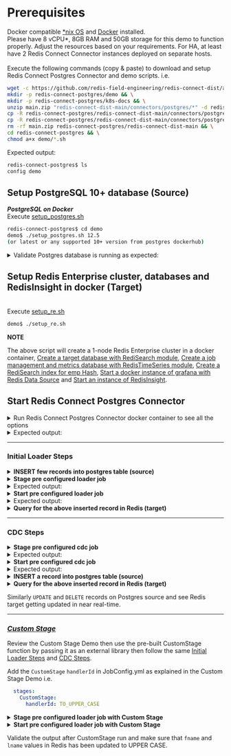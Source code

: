 # Prerequisites
Docker compatible [*nix OS](https://en.wikipedia.org/wiki/Unix-like) and [Docker](https://docs.docker.com/get-docker) installed.
<br>Please have 8 vCPU*, 8GB RAM and 50GB storage for this demo to function properly. Adjust the resources based on your requirements. For HA, at least have 2 Redis Connect Connector instances deployed on separate hosts.</br>
<br>Execute the following commands (copy & paste) to download and setup Redis Connect Postgres Connector and demo scripts.
i.e.</br>

```bash
wget -c https://github.com/redis-field-engineering/redis-connect-dist/archive/main.zip && \
mkdir -p redis-connect-postgres/demo && \
mkdir -p redis-connect-postgres/k8s-docs && \
unzip main.zip "redis-connect-dist-main/connectors/postgres/*" -d redis-connect-postgres && \
cp -R redis-connect-postgres/redis-connect-dist-main/connectors/postgres/demo/* redis-connect-postgres/demo && \
cp -R redis-connect-postgres/redis-connect-dist-main/connectors/postgres/k8s-docs/* redis-connect-postgres/k8s-docs && \
rm -rf main.zip redis-connect-postgres/redis-connect-dist-main && \
cd redis-connect-postgres && \
chmod a+x demo/*.sh
```

Expected output:
```bash
redis-connect-postgres$ ls
config demo
```

## Setup PostgreSQL 10+ database (Source)
<b>_PostgreSQL on Docker_</b>
<br>Execute [setup_postgres.sh](setup_postgres.sh)</br>
```bash
redis-connect-postgres$ cd demo
demo$ ./setup_postgres.sh 12.5
(or latest or any supported 10+ version from postgres dockerhub)
```

<details><summary>Validate Postgres database is running as expected:</summary>
<p>

```bash
demo$ sudo docker ps -a | grep postgres
724aea897d12        postgres:12.5                                         "docker-entrypoint.s…"   10 days ago         Up 10 days          0.0.0.0:5432->5432/tcp                                                                                                                                                                                                                                                                                          postgres-12.5-virag-cdc

demo$ docker exec -it postgres-12.5-$(hostname) bash -c 'psql -U"redisconnect" -d"RedisConnect" -c "select count(*) from emp;"'
 count
-------
     0
(1 row)  
```
</p>
</details>

## Setup Redis Enterprise cluster, databases and RedisInsight in docker (Target)
<br>Execute [setup_re.sh](setup_re.sh)</br>
```bash
demo$ ./setup_re.sh
```
**NOTE**

The above script will create a 1-node Redis Enterprise cluster in a docker container, [Create a target database with RediSearch module](https://docs.redislabs.com/latest/modules/add-module-to-database/), [Create a job management and metrics database with RedisTimeSeries module](https://docs.redislabs.com/latest/modules/add-module-to-database/), [Create a RediSearch index for emp Hash](https://redislabs.com/blog/getting-started-with-redisearch-2-0/), [Start a docker instance of grafana with Redis Data Source](https://redisgrafana.github.io/) and [Start an instance of RedisInsight](https://docs.redislabs.com/latest/ri/installing/install-docker/).

## Start Redis Connect Postgres Connector

<details><summary>Run Redis Connect Postgres Connector docker container to see all the options</summary>
<p>

```bash
docker run \
-it --rm --privileged=true \
--name redis-connect-postgres \
-e REDISCONNECT_LOGBACK_CONFIG=/opt/redislabs/redis-connect-postgres/config/logback.xml \
-e REDISCONNECT_CONFIG=/opt/redislabs/redis-connect-postgres/config/samples/postgres \
-e REDISCONNECT_SOURCE_USERNAME=redisconnect \
-e REDISCONNECT_SOURCE_PASSWORD=Redis@123 \
-e REDISCONNECT_JAVA_OPTIONS="-Xms256m -Xmx256m" \
-v $(pwd)/config:/opt/redislabs/redis-connect-postgres/config \
--net host \
redislabs/redis-connect-postgres:pre-release-alpine
```

</p>
</details>

<details><summary>Expected output:</summary>
<p>
  
```bash
-------------------------------
Redis Connect startup script.
*******************************
Please ensure that the values of environment variables in /opt/redislabs/redis-connect-postgres/bin/redisconnect.conf are correctly mapped before executing any of the options below
*******************************
Usage: [-h|cli|stage|start]
options:
-h: Print this help message and exit.
cli: starts redis-connect-cli.
stage: clean and stage redis database with cdc or initial loader job configurations.
start: start Redis Connect instance with provided cdc or initial loader job configurations.
-------------------------------
```

</p>
</details>

-------------------------------

### Initial Loader Steps
<details><summary><b>INSERT few records into postgres table (source)</b></summary>
<p>

```bash
demo$ sudo docker exec -it postgres-12.5-$(hostname) bash -c 'psql -U"redisconnect" -d"RedisConnect"'

psql (12.5 (Debian 12.5-1.pgdg100+1))
Type "help" for help.

RedisConnect=# INSERT INTO public.emp (empno, fname, lname, job, mgr, hiredate, sal, comm, dept) VALUES (151, 'Virag', 'Tripathi', 'PFE', 1, '2018-08-06', 2000, 10, 1);
INSERT 0 1

RedisConnect=# INSERT INTO public.emp (empno, fname, lname, job, mgr, hiredate, sal, comm, dept) VALUES (152, 'Brad', 'Barnes', 'RedisConnect-K8s-SME', 1, '2018-08-06', 20000, 10, 1);
INSERT 0 1

RedisConnect=# select * from emp;
 empno | fname |  lname   |         job          | mgr |  hiredate  |    sal     |  comm   | dept
-------+-------+----------+----------------------+-----+------------+------------+---------+------
   151 | Virag | Tripathi | PFE                  |   1 | 2018-08-06 |  2000.0000 | 10.0000 |    1
   152 | Brad  | Barnes   | RedisConnect-K8s-SME |   1 | 2018-08-06 | 20000.0000 | 10.0000 |    1
(2 rows)
```

</p>
</details>

<details><summary><b>Stage pre configured loader job</b></summary>
<p>

```bash
docker run \
-it --rm --privileged=true \
--name redis-connect-postgres \
-e REDISCONNECT_LOGBACK_CONFIG=/opt/redislabs/redis-connect-postgres/config/logback.xml \
-e REDISCONNECT_CONFIG=/opt/redislabs/redis-connect-postgres/config/samples/loader \
-e REDISCONNECT_SOURCE_USERNAME=redisconnect \
-e REDISCONNECT_SOURCE_PASSWORD=Redis@123 \
-e REDISCONNECT_JAVA_OPTIONS="-Xms256m -Xmx256m" \
-v $(pwd)/config:/opt/redislabs/redis-connect-postgres/config \
--net host \
redislabs/redis-connect-postgres:pre-release-alpine stage
```

</p>
</details>

<details><summary>Expected output:</summary>
<p>

```bash
-------------------------------
Staging Redis Connect redis-connect-postgres v1.0.2.151 job using Java 11.0.12 on 16229e5715a1 started by root in /opt/redislabs/redis-connect-postgres/bin
Loading Redis Connect redis-connect-postgres Configurations from /opt/redislabs/redis-connect-postgres/config/samples/loader
.....
.....
12:31:38.726 [main] INFO  startup - Setup Completed.
-------------------------------
```

</p>
</details>

<details><summary><b>Start pre configured loader job</b></summary>
<p>

```bash
docker run \
-it --rm --privileged=true \
--name redis-connect-postgres \
-e REDISCONNECT_LOGBACK_CONFIG=/opt/redislabs/redis-connect-postgres/config/logback.xml \
-e REDISCONNECT_CONFIG=/opt/redislabs/redis-connect-postgres/config/samples/loader \
-e REDISCONNECT_REST_API_ENABLED=false \
-e REDISCONNECT_REST_API_PORT=8282 \
-e REDISCONNECT_SOURCE_USERNAME=redisconnect \
-e REDISCONNECT_SOURCE_PASSWORD=Redis@123 \
-e REDISCONNECT_JAVA_OPTIONS="-Xms256m -Xmx1g" \
-v $(pwd)/config:/opt/redislabs/redis-connect-postgres/config \
--net host \
redislabs/redis-connect-postgres:pre-release-alpine start
```

</p>
</details>

<details><summary>Expected output:</summary>
<p>

```bash
-------------------------------
Starting Redis Connect redis-connect-postgres v1.0.2.151 instance using Java 11.0.12 on 5aa3dc7a4ead started by root in /opt/redislabs/redis-connect-postgres/bin
Loading Redis Connect redis-connect-postgres Configurations from /opt/redislabs/redis-connect-postgres/config/samples/loader
.....
.....
12:31:49.698 [main] INFO  startup -  /$$$$$$$                  /$$ /$$                  /$$$$$$                                                      /$$
12:31:49.708 [main] INFO  startup - | $$__  $$                | $$|__/                 /$$__  $$                                                    | $$
12:31:49.714 [main] INFO  startup - | $$  \ $$  /$$$$$$   /$$$$$$$ /$$  /$$$$$$$      | $$  \__/  /$$$$$$  /$$$$$$$  /$$$$$$$   /$$$$$$   /$$$$$$$ /$$$$$$
12:31:49.715 [main] INFO  startup - | $$$$$$$/ /$$__  $$ /$$__  $$| $$ /$$_____/      | $$       /$$__  $$| $$__  $$| $$__  $$ /$$__  $$ /$$_____/|_  $$_/
12:31:49.719 [main] INFO  startup - | $$__  $$| $$$$$$$$| $$  | $$| $$|  $$$$$$       | $$      | $$  \ $$| $$  \ $$| $$  \ $$| $$$$$$$$| $$        | $$
12:31:49.720 [main] INFO  startup - | $$  \ $$| $$_____/| $$  | $$| $$ \____  $$      | $$    $$| $$  | $$| $$  | $$| $$  | $$| $$_____/| $$        | $$ /$$
12:31:49.722 [main] INFO  startup - | $$  | $$|  $$$$$$$|  $$$$$$$| $$ /$$$$$$$/      |  $$$$$$/|  $$$$$$/| $$  | $$| $$  | $$|  $$$$$$$|  $$$$$$$  |  $$$$/
12:31:49.723 [main] INFO  startup - |__/  |__/ \_______/ \_______/|__/|_______/        \______/  \______/ |__/  |__/|__/  |__/ \_______/ \_______/   \___/
12:31:49.724 [main] INFO  startup -
12:31:49.725 [main] INFO  startup -
12:31:49.726 [main] INFO  startup - ##################################################################
12:31:49.727 [main] INFO  startup -
12:31:49.728 [main] INFO  startup - Initializing Redis Connect Instance
12:31:49.728 [main] INFO  startup -
12:31:49.729 [main] INFO  startup - ##################################################################
.....
.....
12:32:07.007 [JobManagement-1] INFO  startup - Job Manager owned by a different process ? : false : jobType1
12:32:17.600 [JobManagement-1] INFO  startup - Fetched JobConfig for : batchtaskcreator
12:32:17.601 [JobManagement-1] INFO  startup - Starting Pipeline for Job : batchtaskcreator
12:32:17.602 [JobManagement-1] INFO  startup - 1 of 5 Jobs Claimed
12:32:17.602 [JobManagement-2] INFO  redisconnect - Refreshing Heartbeat signal for : hb-job:batchtaskcreator , with value : JC-32@5aa3dc7a4ead , expiry : 30000
12:32:17.603 [JobManagement-1] INFO  startup - 1 of 5 Jobs Claimed
.....
.....  
```

</p>
</details>

<details><summary><b>Query for the above inserted record in Redis (target)</b></summary>
<p>

```bash
demo$ sudo docker exec -it re-node1 bash -c 'redis-cli -p 12000 ft.search idx:emp "*"'
1) (integer) 2
2) "emp:152"
3)  1) "Salary"
    2) "20000.0000"
    3) "Department"
    4) "1"
    5) "fname"
    6) "Brad"
    7) "Commission"
    8) "10.0000"
    9) "HireDate"
   10) "2018-08-06"
   11) "empno"
   12) "152"
   13) "lname"
   14) "Barnes"
   15) "Job"
   16) "RedisConnect-K8s-SME"
   17) "Manager"
   18) "1"
4) "emp:151"
5)  1) "Salary"
    2) "2000.0000"
    3) "Department"
    4) "1"
    5) "fname"
    6) "Virag"
    7) "Commission"
    8) "10.0000"
    9) "HireDate"
   10) "2018-08-06"
   11) "empno"
   12) "151"
   13) "lname"
   14) "Tripathi"
   15) "Job"
   16) "PFE"
   17) "Manager"
   18) "1"
```

</p>
</details>

-------------------------------

### CDC Steps
<details><summary><b>Stage pre configured cdc job</b></summary>
<p>

```bash
docker run \
-it --rm --privileged=true \
--name redis-connect-postgres \
-e REDISCONNECT_LOGBACK_CONFIG=/opt/redislabs/redis-connect-postgres/config/logback.xml \
-e REDISCONNECT_CONFIG=/opt/redislabs/redis-connect-postgres/config/samples/postgres \
-e REDISCONNECT_SOURCE_USERNAME=redisconnect \
-e REDISCONNECT_SOURCE_PASSWORD=Redis@123 \
-e REDISCONNECT_JAVA_OPTIONS="-Xms256m -Xmx256m" \
-v $(pwd)/config:/opt/redislabs/redis-connect-postgres/config \
--net host \
redislabs/redis-connect-postgres:pre-release-alpine stage
```

</p>
</details>

<details><summary>Expected output:</summary>
<p>

```bash
-------------------------------
Staging Redis Connect redis-connect-postgres v1.0.2.151 job using Java 11.0.12 on virag-cdc started by root in /opt/redislabs/redis-connect-postgres/bin.
Loading Redis Connect redis-connect-postgres Configurations from /opt/redislabs/redis-connect-postgres/config/samples/postgres.
.....
.....
20:15:06.819 [main] INFO  startup - Setup Completed.
-------------------------------
```

</p>
</details>

<details><summary><b>Start pre configured cdc job</b></summary>
<p>

```bash
docker run \
-it --rm --privileged=true \
--name redis-connect-postgres \
-e REDISCONNECT_LOGBACK_CONFIG=/opt/redislabs/redis-connect-postgres/config/logback.xml \
-e REDISCONNECT_CONFIG=/opt/redislabs/redis-connect-postgres/config/samples/postgres \
-e REDISCONNECT_REST_API_ENABLED=true \
-e REDISCONNECT_REST_API_PORT=8282 \
-e REDISCONNECT_SOURCE_USERNAME=redisconnect \
-e REDISCONNECT_SOURCE_PASSWORD=Redis@123 \
-e REDISCONNECT_JAVA_OPTIONS="-Xms256m -Xmx1g" \
-v $(pwd)/config:/opt/redislabs/redis-connect-postgres/config \
--net host \
redislabs/redis-connect-postgres:pre-release-alpine start
```

</p>
</details>

<details><summary>Expected output:</summary>
<p>

```bash
-------------------------------
Starting Redis Connect redis-connect-postgres v1.0.2.151 instance using Java 11.0.12 on virag-cdc started by root in /opt/redislabs/redis-connect-postgres/bin.
Loading Redis Connect redis-connect-postgres Configurations from /opt/redislabs/redis-connect-postgres/config/samples/postgres.
.....
.....
20:15:39.125 [main] INFO  startup -  /$$$$$$$                  /$$ /$$                  /$$$$$$                                                      /$$
20:15:39.128 [main] INFO  startup - | $$__  $$                | $$|__/                 /$$__  $$                                                    | $$
20:15:39.128 [main] INFO  startup - | $$  \ $$  /$$$$$$   /$$$$$$$ /$$  /$$$$$$$      | $$  \__/  /$$$$$$  /$$$$$$$  /$$$$$$$   /$$$$$$   /$$$$$$$ /$$$$$$
20:15:39.128 [main] INFO  startup - | $$$$$$$/ /$$__  $$ /$$__  $$| $$ /$$_____/      | $$       /$$__  $$| $$__  $$| $$__  $$ /$$__  $$ /$$_____/|_  $$_/
20:15:39.128 [main] INFO  startup - | $$__  $$| $$$$$$$$| $$  | $$| $$|  $$$$$$       | $$      | $$  \ $$| $$  \ $$| $$  \ $$| $$$$$$$$| $$        | $$
20:15:39.129 [main] INFO  startup - | $$  \ $$| $$_____/| $$  | $$| $$ \____  $$      | $$    $$| $$  | $$| $$  | $$| $$  | $$| $$_____/| $$        | $$ /$$
20:15:39.129 [main] INFO  startup - | $$  | $$|  $$$$$$$|  $$$$$$$| $$ /$$$$$$$/      |  $$$$$$/|  $$$$$$/| $$  | $$| $$  | $$|  $$$$$$$|  $$$$$$$  |  $$$$/
20:15:39.129 [main] INFO  startup - |__/  |__/ \_______/ \_______/|__/|_______/        \______/  \______/ |__/  |__/|__/  |__/ \_______/ \_______/   \___/
20:15:39.129 [main] INFO  startup -
20:15:39.129 [main] INFO  startup -
20:15:39.129 [main] INFO  startup - ##################################################################
20:15:39.129 [main] INFO  startup -
20:15:39.129 [main] INFO  startup - Initializing Redis Connect Instance
20:15:39.130 [main] INFO  startup -
20:15:39.130 [main] INFO  startup - ##################################################################
.....
.....
20:15:58.678 [JobManagement-1] INFO  redisconnect - Server type configured as - postgres
20:15:58.680 [JobManagement-1] INFO  redisconnect - Reading Mapper Config from : /opt/redislabs/redis-connect-postgres/config/samples/postgres/mappers
20:15:58.975 [JobManagement-1] INFO  redisconnect - Loaded Config for : public.emp
20:15:59.293 [JobManagement-1] INFO  startup - Fetched JobConfig for : testdb-postgres
20:15:59.293 [JobManagement-1] INFO  startup - Starting Pipeline for Job : testdb-postgres
20:15:59.294 [JobManagement-1] INFO  startup - 1 of 1 Jobs Claimed
.....
.....  
```

</p>
</details>

<details><summary><b>INSERT a record into postgres table (source)</b></summary>
<p>

```bash
demo$ sudo docker exec -it postgres-12.5-$(hostname) bash -c 'psql -U"redisconnect" -d"RedisConnect"'

psql (12.5 (Debian 12.5-1.pgdg100+1))
Type "help" for help.

RedisConnect=# INSERT INTO public.emp (empno, fname, lname, job, mgr, hiredate, sal, comm, dept) VALUES (1, 'Virag', 'Tripathi', 'PFE', 1, '2018-08-06', 2000, 10, 1);
INSERT 0 1

RedisConnect=# select * from emp;
 empno | fname |  lname   | job | mgr |  hiredate  |    sal    |  comm   | dept
-------+-------+----------+-----+-----+------------+-----------+---------+------
   1 | Virag | Tripathi | PFE |   1 | 2018-08-06 | 2000.0000 | 10.0000 |    1
(1 row)
```

</p>
</details>

<details><summary><b>Query for the above inserted record in Redis (target)</b></summary>
<p>

```bash
demo$ sudo docker exec -it re-node1 bash -c 'redis-cli -p 12000 ft.search idx:emp "*"'
1) (integer) 3
2) "emp:152"
3)  1) "fname"
    2) "BRAD"
    3) "Salary"
    4) "20000.0000"
    5) "lname"
    6) "BARNES"
    7) "Department"
    8) "1"
    9) "EmployeeNumber"
   10) "152"
   11) "Commission"
   12) "10.0000"
   13) "HireDate"
   14) "2018-08-06"
   15) "Job"
   16) "RedisConnect-K8s-SME"
   17) "Manager"
   18) "1"
4) "emp:151"
5)  1) "fname"
    2) "Virag"
    3) "Salary"
    4) "2000.0000"
    5) "lname"
    6) "Tripathi"
    7) "Department"
    8) "1"
    9) "EmployeeNumber"
   10) "151"
   11) "Commission"
   12) "10.0000"
   13) "HireDate"
   14) "2018-08-06"
   15) "Job"
   16) "PFE"
   17) "Manager"
   18) "1"
6) "emp:1"
7)  1) "fname"
    2) "Virag"
    3) "Salary"
    4) "2000.0"
    5) "lname"
    6) "Tripathi"
    7) "Department"
    8) "1"
    9) "EmployeeNumber"
   10) "1"
   11) "Commission"
   12) "10.0"
   13) "HireDate"
   14) "17749"
   15) "Job"
   16) "PFE"
   17) "Manager"
   18) "1"
```

</p>
</details>

Similarly `UPDATE` and `DELETE` records on Postgres source and see Redis target getting updated in near real-time.

-------------------------------

### [_Custom Stage_](https://github.com/redis-field-engineering/redis-connect-custom-stage-demo)

Review the Custom Stage Demo then use the pre-built CustomStage function by passing it as an external library then follow the same [Initial Loader Steps](#initial-loader-steps) and [CDC Steps](#cdc-steps).

Add the `CustomStage` `handlerId` in JobConfig.yml as explained in the Custom Stage Demo i.e.
```yml
  stages:
    CustomStage:
      handlerId: TO_UPPER_CASE
```
<details><summary><b>Stage pre configured loader job with Custom Stage</b></summary>
<p>

```bash
docker run \
-it --rm --privileged=true \
--name redis-connect-postgres \
-e REDISCONNECT_LOGBACK_CONFIG=/opt/redislabs/redis-connect-postgres/config/logback.xml \
-e REDISCONNECT_CONFIG=/opt/redislabs/redis-connect-postgres/config/samples/loader \
-e REDISCONNECT_SOURCE_USERNAME=redisconnect \
-e REDISCONNECT_SOURCE_PASSWORD=Redis@123 \
-e REDISCONNECT_JAVA_OPTIONS="-Xms256m -Xmx256m" \
-v $(pwd)/config:/opt/redislabs/redis-connect-postgres/config \
-v $(pwd)/extlib:/opt/redislabs/redis-connect-postgres/extlib \
--net host \
redislabs/redis-connect-postgres:pre-release-alpine stage
```

</p>
</details>

<details><summary><b>Start pre configured loader job with Custom Stage</b></summary>
<p>

```bash
docker run \
-it --rm --privileged=true \
--name redis-connect-postgres \
-e REDISCONNECT_LOGBACK_CONFIG=/opt/redislabs/redis-connect-postgres/config/logback.xml \
-e REDISCONNECT_CONFIG=/opt/redislabs/redis-connect-postgres/config/samples/loader \
-e REDISCONNECT_REST_API_ENABLED=false \
-e REDISCONNECT_REST_API_PORT=8282 \
-e REDISCONNECT_SOURCE_USERNAME=redisconnect \
-e REDISCONNECT_SOURCE_PASSWORD=Redis@123 \
-e REDISCONNECT_JAVA_OPTIONS="-Xms256m -Xmx1g" \
-v $(pwd)/config:/opt/redislabs/redis-connect-postgres/config \
-v $(pwd)/extlib:/opt/redislabs/redis-connect-postgres/extlib \
--net host \
redislabs/redis-connect-postgres:pre-release-alpine start
```

</p>
</details>

Validate the output after CustomStage run and make sure that `fname` and `lname` values in Redis has been updated to UPPER CASE.
